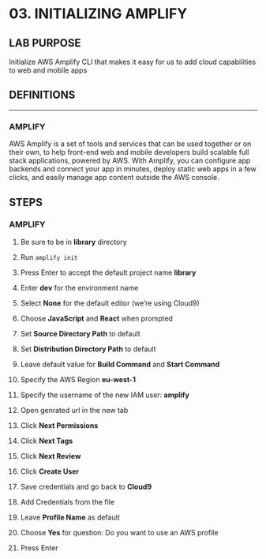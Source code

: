 # 03. INITIALIZING AMPLIFY

## LAB PURPOSE

Initialize AWS Amplify CLI that makes it easy for us to add cloud capabilities to web and mobile apps

## DEFINITIONS
----
### AMPLIFY

AWS Amplify is a set of tools and services that can be used together or on their own, to help front-end web and mobile developers build scalable full stack applications, powered by AWS. With Amplify, you can configure app backends and connect your app in minutes, deploy static web apps in a few clicks, and easily manage app content outside the AWS console.

## STEPS

### AMPLIFY

1. Be sure to be in **library** directory 

2. Run ```amplify init```

3. Press Enter to accept the default project name **library**

4. Enter **dev** for the environment name

5. Select **None** for the default editor (we’re using Cloud9)

6. Choose **JavaScript** and **React** when prompted

7. Set **Source Directory Path** to default

8. Set **Distribution Directory Path** to default

9. Leave default value for **Build Command** and **Start Command**

10. Specify the AWS Region **eu-west-1**

11. Specify the username of the new IAM user: **amplify**

12. Open genrated url in the new tab

13. Click **Next Permissions**

14. Click **Next Tags**

15. Click **Next Review**

16. Click **Create User**

17. Save credentials and go back to **Cloud9**

18. Add Credentials from the file

19. Leave **Profile Name** as default

20. Choose **Yes** for question:  Do you want to use an AWS profile 

21. Press Enter

